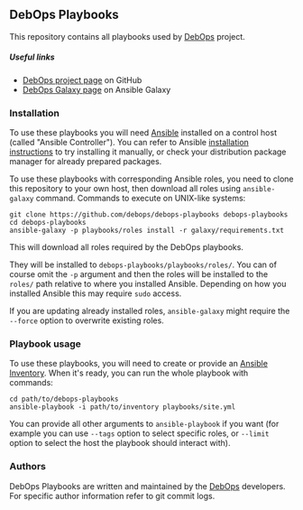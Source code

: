 ## DebOps Playbooks

This repository contains all playbooks used by [DebOps](http://debops.org/) project.

##### Useful links

  * [DebOps project page](https://github.com/debops/) on GitHub
  * [DebOps Galaxy page](https://galaxy.ansible.com/list#/users/6081) on Ansible Galaxy

### Installation

To use these playbooks you will need [Ansible](http://ansible.com/)
installed on a control host (called "Ansible Controller"). You can refer to
Ansible [installation instructions](http://docs.ansible.com/intro_installation.html)
to try installing it manually, or check your distribution package manager for
already prepared packages.

To use these playbooks with corresponding Ansible roles, you need to clone this
repository to your own host, then download all roles using `ansible-galaxy`
command. Commands to execute on UNIX-like systems:

    git clone https://github.com/debops/debops-playbooks debops-playbooks
    cd debops-playbooks
    ansible-galaxy -p playbooks/roles install -r galaxy/requirements.txt

This will download all roles required by the DebOps playbooks.

They will be installed to `debops-playbooks/playbooks/roles/`. You can of
course omit the `-p` argument and then the roles will be installed to the
`roles/` path relative to where you installed Ansible. Depending on how you
installed Ansible this may require `sudo` access.

If you are updating already installed roles, `ansible-galaxy` might require the
`--force` option to overwrite existing roles.

### Playbook usage

To use these playbooks, you will need to create or provide an [Ansible
Inventory](http://docs.ansible.com/intro_inventory.html). When it's ready, you
can run the whole playbook with commands:

    cd path/to/debops-playbooks
    ansible-playbook -i path/to/inventory playbooks/site.yml

You can provide all other arguments to `ansible-playbook` if you want (for
example you can use `--tags` option to select specific roles, or `--limit`
option to select the host the playbook should interact with).

### Authors

DebOps Playbooks are written and maintained by the [DebOps](http://debops.org/)
developers. For specific author information refer to git commit logs.

